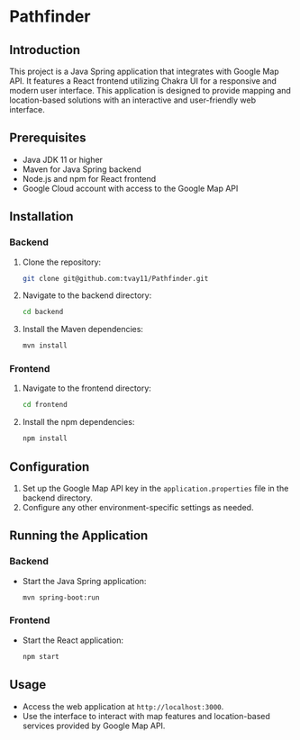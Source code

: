 
# Pathfinder

## Introduction

This project is a Java Spring application that integrates with Google Map API. It features a React frontend utilizing Chakra UI for a responsive and modern user interface. This application is designed to provide mapping and location-based solutions with an interactive and user-friendly web interface.

## Prerequisites

- Java JDK 11 or higher
- Maven for Java Spring backend
- Node.js and npm for React frontend
- Google Cloud account with access to the Google Map API

## Installation

### Backend

1. Clone the repository:
   ```sh
   git clone git@github.com:tvay11/Pathfinder.git
   ```
2. Navigate to the backend directory:
   ```sh
   cd backend
   ```
3. Install the Maven dependencies:
   ```sh
   mvn install
   ```

### Frontend

1. Navigate to the frontend directory:
   ```sh
   cd frontend
   ```
2. Install the npm dependencies:
   ```sh
   npm install
   ```

## Configuration

1. Set up the Google Map API key in the `application.properties` file in the backend directory.
2. Configure any other environment-specific settings as needed.

## Running the Application

### Backend

- Start the Java Spring application:
  ```sh
  mvn spring-boot:run
  ```

### Frontend

- Start the React application:
  ```sh
  npm start
  ```

## Usage

- Access the web application at `http://localhost:3000`.
- Use the interface to interact with map features and location-based services provided by Google Map API.
